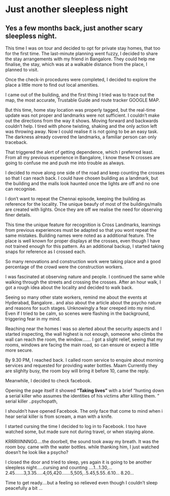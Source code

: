 # Just another sleepless night 


## Yes a few months back, just another scary sleepless night.
  This time I was on tour and decided to opt for private stay homes, that too for the first time. 
  The last-minute planning went fuzzy, I decided to share the stay arrangements with my friend in Bangalore. 
  They could help me finalise, the stay, which was at a walkable distance from the place, I planned to visit.
  
  Once the check-in procedures were completed, I decided to explore the place a little more to find out local amenities.
  
  I came out of the building, and the first thing I tried was to trace out the map, the most accurate, Trustable Guide and route tracker GOOGLE MAP. 
  
  But this time, home stay location  was properly tagged, but the real-time update was not proper and landmarks were not sufficient. 
  I couldn’t make out the directions from the way it shows. Moving forward and backwards couldn’t help. 
  I tired with phone twisting, shaking and the only action left was throwing away. Now I could realise it is not going to be an easy task. 
  The darkness already covered the landmarks, a familiar person can only traceback.
  
  That triggered the alert of getting dependence, which I preferred least. 
  From all my previous experience in Bangalore, I know these N crosses are going to confuse me and push me into trouble as always.
  
  I decided to move along one side of the road and keep counting the crosses so that I can reach back. 
  I could have chosen building as a landmark, but the building and the malls look haunted once the lights are off and no one can recognise.
  
  I don’t want to repeat the Chennai episode, keeping the building as reference for the locality. 
  The unique beaufy of most of the buildings/malls are created with lights. Once they are off we realise the need for observing finer details. 
  
  This time the unique feature for recognition is Cross Landmarks, learnings from previous experiences must be adapted so that you wont repeat the same mistakes.
  Building names were noted as a additional feature. The place is well known for proper displays at the crosses, even though I have not trained enough for this pattern. 
  As an additional backup, I started taking snaps for reference as I crossed each.
    
  So many renovations and construction work were taking place and a good percentage of the crowd were the construction workers.
  
  I was fascinated at observing nature and people. I continued the same while walking through the streets and crossing the crosses. 
  After an hour walk, I got a rough idea about the locality and decided to walk back. 
  
  Seeing so many other state workers, remind me about the events at Hyderabad, Bangalore.. and also about the article about the psycho nature and reasons for such stages.
  Unknowingly a fear creeped into my mind. Even if I tried to be calm, so scenes were flashing in the background, triggering fear in my mind.
  
  Reaching near the homes I was so alerted about the security aspects and I started inspecting, the wall highest is not enough, someone who climbs the wall can reach the room,
  the window……. 
  I got a slight relief, seeing that my rooms, windows are facing the main road, so can ensure or expect a little more secure. 
  
  By 9.30 PM, I reached back. I called room service to enquire about morning services and requested for providing water bottles. 
  Maam Currently they are slighlty busy, the room   boy will bring it before 10, came the reply. 

  Meanwhile, I decided to check facebook.  
  
  Opening the page itself it showed <b>“Taking lives”</b> with a brief “hunting down a serial killer who assumes the identities of his victims after killing them. ” 
  serial killer ..psychopath, 
  
  I shouldn’t have opened Facebook. 
  The only face that come to mind when i hear serial killer is from scream, a man with a knife. 
  
  I started cursing the time I decided to log in to Facebook. I too have watched some, but made sure not during travel, or when staying alone.
  
  KRRRIIINNNGG….the doorbell, the sound took away my breath. 
  It was the room boy. came with the water bottles. while thanking him, I just watched doesn’t he look like a psycho?
  
  

  I closed the door and tried to sleep, yes again it is going to be another sleepless night…..cursing and counting ….1…1.30,…2.45…….3,3.35…..4,05,420…….5,505,..5.45,5.55..6.10…   8.20…
    
  Time to get ready….but a feeling so relieved even though I couldn’t sleep peacefully a bit …
  


